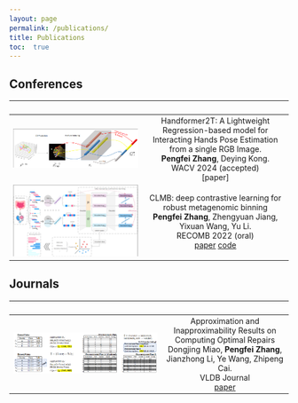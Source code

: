```yaml
---
layout: page
permalink: /publications/
title: Publications
toc:  true
---
```


<!-- | ![Paper Image](link-to-image) | **Paper Title**<br>Authors: Your Name, Co-Author<br>Published in: Journal/Conference Name, Year<br>[Link to Paper](paper-link) <br>Abstract: Brief description of the paper. |
|---|---| -->

## Conferences

| &nbsp;        | &nbsp;        |
| ---------------------- |:-------------:|
| ![C2](pubimages/C2.jpg)     | Handformer2T: A Lightweight Regression-based model for Interacting Hands Pose Estimation from a single RGB Image.<br> **Pengfei Zhang**, Deying Kong.  <br> WACV 2024 (accepted)<br> [paper]  |
| ![C1](pubimages/C1.jpg)     | CLMB: deep contrastive learning for robust metagenomic binning<br>**Pengfei Zhang**, Zhengyuan Jiang, Yixuan Wang, Yu Li.<br>RECOMB 2022 (oral)<br>[paper](https://doi.org/10.1101/2021.11.15.468566) [code](https://github.com/zpf0117b/CLMB/)
<!-- [Author's Blog](https://zpf0117b.github.io/PengfeiZhang.github.io/2022/01/20/contrastive-learning-for-robust-metagenome-binning/) -->


## Journals

| &nbsp;        | &nbsp;        |
| ---------------------- |:-------------:|
| ![J1](pubimages/J1.jpg) | Approximation and Inapproximability Results on Computing Optimal Repairs<br>Dongjing Miao, **Pengfei Zhang**, Jianzhong Li, Ye Wang, Zhipeng Cai.<br>VLDB Journal<br>[paper](https://link.springer.com/article/10.1007/s00778-022-00738-0) |

